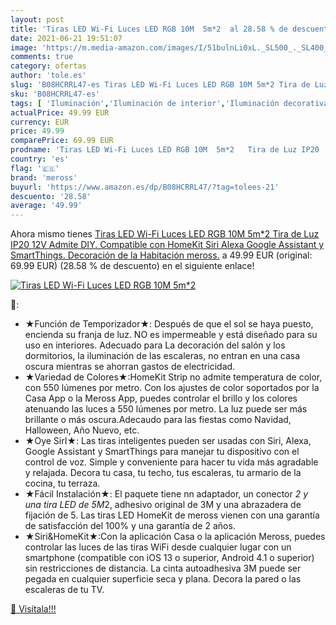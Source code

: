```yaml
---
layout: post
title: 'Tiras LED Wi-Fi Luces LED RGB 10M  5m*2  al 28.58 % de descuento'
date: 2021-06-21 19:51:07
image: 'https://m.media-amazon.com/images/I/51bulnLi0xL._SL500_._SL400_.jpg'
comments: true
category: ofertas
author: 'tole.es'
slug: 'B08HCRRL47-es Tiras LED Wi-Fi Luces LED RGB 10M 5m*2 Tira de Luz IP20...'
sku: 'B08HCRRL47-es'
tags: [ 'Iluminación','Iluminación de interior','Iluminación decorativa y para usos específicos de interior','Tiras LED de interior','alexa','meross', ]
actualPrice: 49.99 EUR
currency: EUR
price: 49.99
comparePrice: 69.99 EUR
prodname: 'Tiras LED Wi-Fi Luces LED RGB 10M  5m*2   Tira de Luz IP20  12V  Admite DIY. Compatible con HomeKit Siri  Alexa  Google Assistant y SmartThings. Decoración de la Habitación  meross.'
country: 'es'
flag: '🇪🇸'
brand: 'meross'
buyurl: 'https://www.amazon.es/dp/B08HCRRL47/?tag=tolees-21'
descuento: '28.58'
average: '49.99'
---
```


Ahora mismo tienes [Tiras LED Wi-Fi Luces LED RGB 10M  5m*2   Tira de Luz IP20  12V  Admite DIY. Compatible con HomeKit Siri  Alexa  Google Assistant y SmartThings. Decoración de la Habitación  meross.](https://www.amazon.es/dp/B08HCRRL47/?tag=tolees-21) a 49.99 EUR (original: 69.99 EUR) (28.58 %  de descuento) en el siguiente enlace!

[![Tiras LED Wi-Fi Luces LED RGB 10M  5m*2 ](https://m.media-amazon.com/images/I/51bulnLi0xL._SL500_._SL400_.jpg)](https://www.amazon.es/dp/B08HCRRL47/?tag=tolees-21)

🔎:

- ★Función de Temporizador★: Después de que el sol se haya puesto, encienda su franja de luz. NO es impermeable y está diseñado para su uso en interiores. Adecuado para La decoración del salón y los dormitorios, la iluminación de las escaleras, no entran en una casa oscura mientras se ahorran gastos de electricidad.
- ★Variedad de Colores★:HomeKit Strip no admite temperatura de color, con 550 lúmenes por metro. Con los ajustes de color soportados por la Casa App o la Meross App, puedes controlar el brillo y los colores atenuando las luces a 550 lúmenes por metro. La luz puede ser más brillante o más oscura.Adecaudo para las fiestas como Navidad, Halloween, Año Nuevo, etc.
- ★Oye SirI★: Las tiras inteligentes pueden ser usadas con Siri, Alexa, Google Assistant y SmartThings para manejar tu dispositivo con el control de voz. Simple y conveniente para hacer tu vida más agradable y relajada. Decora tu casa, tu techo, tus escaleras, tu armario de la cocina, tu terraza.
- ★Fácil Instalación★: El paquete tiene nn adaptador, un conector *2 y una tira LED de 5M*2, adhesivo original de 3M y una abrazadera de fijación de 5. Las tiras LED HomeKit de meross vienen con una garantía de satisfacción del 100% y una garantía de 2 años.
- ★Siri&HomeKit★:Con la aplicación Casa o la aplicación Meross, puedes controlar las luces de las tiras WiFi desde cualquier lugar con un smartphone (compatible con iOS 13 o superior, Android 4.1 o superior) sin restricciones de distancia. La cinta autoadhesiva 3M puede ser pegada en cualquier superficie seca y plana. Decora la pared o las escaleras de tu TV.

[🛒 Visítala!!!](https://www.amazon.es/dp/B08HCRRL47/?tag=tolees-21)
